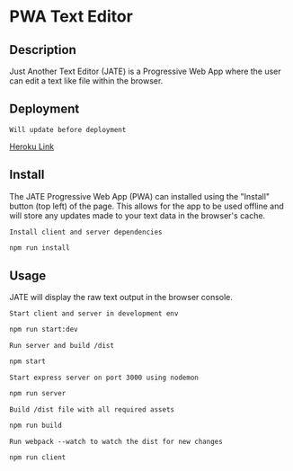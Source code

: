 # PWA Text Editor

## Description
Just Another Text Editor (JATE) is a Progressive Web App where the user can edit a text like file within the browser.


## Deployment

`Will update before deployment`

[Heroku Link]()


## Install

The JATE Progressive Web App (PWA) can installed using the "Install" button (top left) of the page. This allows for the app to be used offline and will store any updates made to your text data in the browser's cache.

`Install client and server dependencies`
```sh
npm run install
```

## Usage
JATE will display the raw text output in the browser console.

`Start client and server in development env`
```sh
npm run start:dev
```

`Run server and build /dist`
```sh
npm start
```

`Start express server on port 3000 using nodemon`
```sh
npm run server
```

`Build /dist file with all required assets`
```sh
npm run build
```

`Run webpack --watch to watch the dist for new changes`
```sh
npm run client
```


